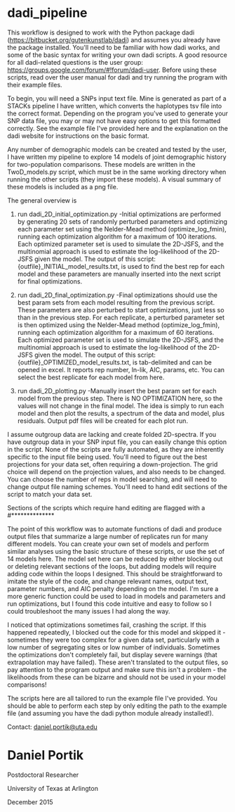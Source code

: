 # dadi_pipeline

This workflow is designed to work with the Python package dadi (https://bitbucket.org/gutenkunstlab/dadi) and assumes you already 
have the package installed. You'll need to be familiar with how dadi works, and some of the basic syntax for writing your own 
dadi scripts. A good resource for all dadi-related questions is the user group: https://groups.google.com/forum/#!forum/dadi-user.
Before using these scripts, read over the user manual for dadi and try running the program with their example files.

To begin, you will need a SNPs input text file. Mine is generated as part of a STACKs pipeline I have written, which converts the 
haplotypes tsv file into the correct format. Depending on the program you've used to generate your SNP data file, you may or may not
have easy options to get this formatted correctly. See the example file I've provided here and the explanation on the dadi website for 
instructions on the basic format.

Any number of demographic models can be created and tested by the user, I have written my pipeline to explore 14 models of joint 
demographic history for two-population comparisons. These models are written in the TwoD_models.py script, which must be in the same
working directory when running the other scripts (they import these models). A visual summary of these models is included as a png file.

The general overview is

1. run dadi_2D_initial_optimization.py
  -Initial optimizations are performed by generating 20 sets of randomly perturbed parameters and optimizing each parameter set 
  using the Nelder-Mead method (optimize_log_fmin), running each optimization algorithm for a maximum of 100 iterations. Each 
  optimized parameter set is used to simulate the 2D-JSFS, and the multinomial approach is used to estimate the log-likelihood 
  of the 2D-JSFS given the model. The output of this script: {outfile}_INITIAL_model_results.txt, is used to find the best rep 
  for each model and these parameters are manually inserted into the next script for final optimizations.

2. run dadi_2D_final_optimization.py
  -Final optimizations should use the best param sets from each model resulting from the previous script. These parameters are also
  perturbed to start optimizations, just less so than in the previous step. For each replicate, a perturbed parameter set is then
  optimized using the Nelder-Mead method (optimize_log_fmin), running each optimization algorithm for a maximum of 60 iterations. Each 
  optimized parameter set is used to simulate the 2D-JSFS, and the multinomial approach is used to estimate the log-likelihood 
  of the 2D-JSFS given the model. The output of this script: {outfile}_OPTIMIZED_model_results.txt, is tab-delimited and can be opened in 
  excel. It reports rep number, ln-lik, AIC, params, etc. You can select the best replicate for each model from here.
  
3. run dadi_2D_plotting.py
  -Manually insert the best param set for each model from the previous step. There is NO OPTIMIZATION here, so the values will not change
  in the final model. The idea is simply to run each model and then plot the results, a spectrum of the data and model, plus residuals.
  Output pdf files will be created for each plot run.

I assume outgroup data are lacking and create folded  2D-spectra. If you have outgroup data in your SNP input file, you can easily change
this option in the script. None of the scripts are fully automated, as they are inherently specific to the input file being used.  You'll
need to figure out the best projections for your data set, often requiring a down-projection. The grid choice will depend on the
projection values, and also needs to be changed. You can choose the number of reps in model searching, and will need to change output 
file naming schemes. You'll need to hand edit sections of the script to match your data set.

Sections of the scripts which require hand editing are flagged with a #**************

The point of this workflow was to automate functions of dadi and produce output files that summarize a large number of replicates run for 
many different models. You can create your own set of models and perform similar analyses using the basic structure of these scripts, or
use the set of 14 models here. The model set here can be reduced by either blocking out or deleting relevant sections of the loops, but
adding models will require adding code within the loops I designed. This should be straightforward to imitate the style of the code, and
change relevant names, output text, parameter numbers, and AIC penalty depending on the model. I'm sure a more generic function could
be used to load in models and parameters and run optimizations, but I found this code intuitive and easy to follow so I could troubleshoot
the many issues I had along the way.

I noticed that optimizations sometimes fail, crashing the script. If this happened repeatedly, I blocked out the code for this model and 
skipped it - sometimes they were too complex for a given data set, particularly with a low number of segregating sites or low number of 
individuals. Sometimes the optimizations don't completely fail, but display severe warnings (that extrapolation may have failed). These
aren't translated to the output files, so pay attention to the program output and make sure this isn't a problem - the likelihoods from
these can be bizarre and should not be used in your model comparisons! 

The scripts here are all tailored to run the example file I've provided. You should be able to perform each step by only editing the 
path to the example file (and assuming you have the dadi python module already installed!).

Contact: daniel.portik@uta.edu

# Daniel Portik

Postdoctoral Researcher

University of Texas at Arlington

December 2015
